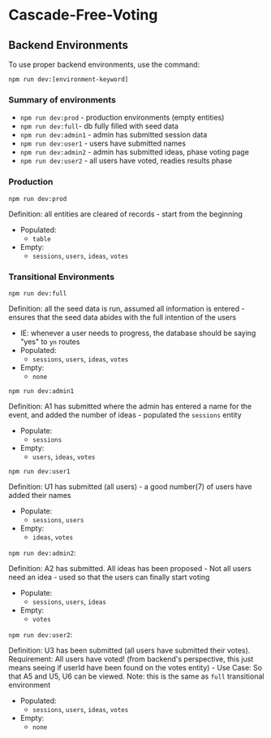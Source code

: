 # Cascade-Free-Voting

## Backend Environments
To use proper backend environments, use the command: 

`npm run dev:[environment-keyword]`

### Summary of environments
- `npm run dev:prod` - production environments (empty entities)
- `npm run dev:full`- db fully filled with seed data
- `npm run dev:admin1` - admin has submitted session data
- `npm run dev:user1` - users have submitted names
- `npm run dev:admin2` - admin has submitted ideas, phase voting page
- `npm run dev:user2` - all users have voted, readies results phase

### Production
`npm run dev:prod`

Definition: all entities are cleared of records - start from the beginning 
- Populated: 
  - `table` 
- Empty: 
  - `sessions`, `users`, `ideas`, `votes` 


### Transitional Environments
`npm run dev:full`

Definition: all the seed data is run, assumed all information is entered - ensures that the seed data abides with the full intention of the users
- IE: whenever a user needs to progress, the database should be saying "yes" to `yn` routes
- Populated: 
  - `sessions`, `users`, `ideas`, `votes` 
- Empty: 
  - `none` 

`npm run dev:admin1`

Definition: A1 has submitted where the admin has entered a name for the event, and added the number of ideas - populated the `sessions` entity
- Populate: 
  - `sessions` 
- Empty: 
  - `users`, `ideas`, `votes` 

`npm run dev:user1`

Definition: U1 has submitted (all users) - a good number(7) of users have added their names 
- Populate: 
  - `sessions`, `users` 
- Empty: 
  - `ideas`, `votes` 

`npm run dev:admin2`:

Definition: A2 has submitted. All ideas has been proposed - Not all users need an idea - used so that the users can finally start voting
- Populate: 
  - `sessions`, `users`, `ideas` 
- Empty:
  - `votes`
 
`npm run dev:user2`:

Definition: U3  has been submitted (all users have submitted their votes). Requirement: All users have voted! (from backend's perspective, this just means seeing if userId have been found on the votes entity) - Use Case: So that A5 and U5, U6 can be viewed. Note: this is the same as `full` transitional environment
- Populated: 
  - `sessions`, `users`, `ideas`, `votes` 
- Empty: 
  - `none` 